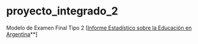 # proyecto_integrado_2
Modelo de Examen Final Tipo 2 
[[Informe Estadístico sobre la Educación en Argentina](https://chatgpt.com/g/g-B3hgivKK9-write-for-me/c/674a0b26-488c-800c-af57-704990a803cb)**]
